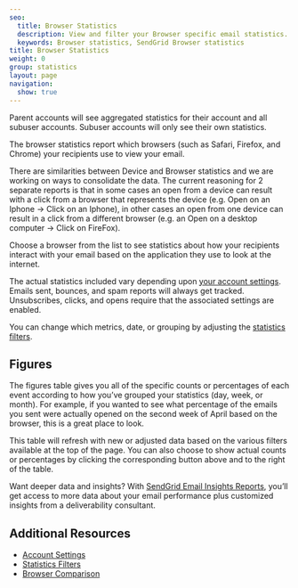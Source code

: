 ```yaml
---
seo:
  title: Browser Statistics
  description: View and filter your Browser specific email statistics.
  keywords: Browser statistics, SendGrid Browser statistics
title: Browser Statistics
weight: 0
group: statistics
layout: page
navigation:
  show: true
---
```


<call-out>

Parent accounts will see aggregated statistics for their account and all subuser accounts. Subuser accounts will only see their own statistics.

</call-out>

The browser statistics report which browsers (such as Safari, Firefox, and Chrome) your recipients use to view your email.

<call-out>

There are similarities between Device and Browser statistics and we are working on ways to consolidate the data. The current reasoning for 2 separate reports is that in some cases an open from a device can result with a click from a browser that represents the device (e.g. Open on an Iphone -> Click on an Iphone), in other cases an open from one device can result in a click from a different browser (e.g. an Open on a desktop computer -> Click on FireFox).

</call-out>

Choose a browser from the list to see statistics about how your recipients interact with your email based on the application they use to look at the internet.

The actual statistics included vary depending upon [your account settings]({{root_url}}/ui/account-and-settings/account/). Emails sent, bounces, and spam reports will always get tracked. Unsubscribes, clicks, and opens require that the associated settings are enabled.

You can change which metrics, date, or grouping by adjusting the [statistics filters]({{root_url}}/ui/analytics-and-reporting/stats-overview/#statistics-filters).

## 	Figures

The figures table gives you all of the specific counts or percentages of each event according to how you’ve grouped your statistics (day, week, or month). For example, if you wanted to see what percentage of the emails you sent were actually opened on the second week of April based on the browser, this is a great place to look.

This table will refresh with new or adjusted data based on the various filters available at the top of the page. You can also choose to show actual counts or percentages by clicking the corresponding button above and to the right of the table.

<call-out>

Want deeper data and insights? With [SendGrid Email Insights Reports](https://go.sendgrid.com/Email-Insights-Reports.html?utm_source=docs), you’ll get access to more data about your email performance plus customized insights from a deliverability consultant.

</call-out>

## 	Additional Resources

- [Account Settings]({{root_url}}/ui/account-and-settings/account/)
- [Statistics Filters]({{root_url}}/ui/analytics-and-reporting/stats-overview/#statistics-filters)
- [Browser Comparison]({{root_url}}/ui/analytics-and-reporting/browser-comparison/)

